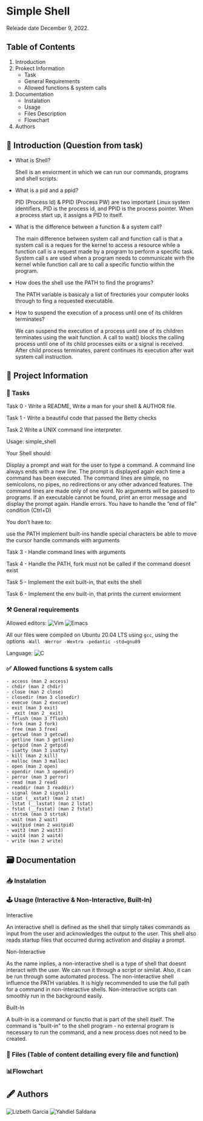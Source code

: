 # Simple Shell
Releade date December 9, 2022.

## Table of Contents
1. Introduction
2. Prokect Information
    - Task
    - General Requirements
    - Allowed functions & system calls
3. Documentation
    - Instalation
    - Usage
    - Files Description
    - Flowchart
4. Authors
    
## 📜 Introduction (Question from task)
- What is Shell?

  Shell is an enviorment in which we can run our commands, programs and shell scripts.

- What is a pid and a ppid?

  PID (Process Id) & PPID (Process PW) are two important Linux system identifiers. PID is the process id, and PPID is the process pointer. When a process start up, it assigns a PID to itself.

- What is the difference between a function & a system call?

  The main difference between system call and function call is that a system call is a reques for the kernel to access a resource while a function call is a request made by a program to perform a specific task. System call s are used when a program needs to communicate wirh the kernel while function call are to call a specific functio within the program.

- How does the shell use the PATH to find the programs?

  The PATH variable is basicaly a list of firectories your computer looks through to fing a requested executable.

- How to suspend the execution of a process until one of its children terminates?

  We can suspend the execution of a process until one of its children terminates using the wait function. A call to wait() blocks the calling process until one of its child processes exits or a signal is received. After child process terminates, parent continues its execution after wait system call instruction.

## 📢 Project Information

### 🎯 Tasks

   Task 0 - Write a README, Write a man for your shell & AUTHOR file.

   Task 1 - Write a beautiful code that passed the Betty checks

   Task 2
     Write a UNIX command line interpreter.

   Usage: simple_shell

Your Shell should:

   Display a prompt and wait for the user to type a command. A command line always ends with a new line.
   The prompt is displayed again each time a command has been executed.
   The command lines are simple, no semicolons, no pipes, no redirections or any other advanced features.
   The command lines are made only of one word. No arguments will be passed to programs.
   If an executable cannot be found, print an error message and display the prompt again.
   Handle errors.
   You have to handle the “end of file” condition (Ctrl+D)

You don’t have to:

   use the PATH
   implement built-ins
   handle special characters
   be able to move the cursor
   handle commands with arguments

   Task 3 - Handle command lines with arguments

   Task 4 - Handle the PATH, fork must not be called if the command doesnt exist

   Task 5 - Implement the exit built-in, that exits the shell

   Task 6 - Implement the env built-in, that prints the current enviorment


### ⚒ General requirements

   Allowed editors:
   ![Vim](https://img.shields.io/badge/VIM-%2311AB00.svg?style=for-the-badge&logo=vim&logoColor=white)
   ![Emacs](https://img.shields.io/badge/Emacs-%237F5AB6.svg?&style=for-the-badge&logo=gnu-emacs&logoColor=white)
   
   All our files were compiled on Ubuntu 20.04 LTS using `gcc`, using the options `-Wall -Werror -Wextra -pedantic -std=gnu89`
   
   Language: ![C](https://img.shields.io/badge/c-%2300599C.svg?style=for-the-badge&logo=c&logoColor=white)

### ✅ Allowed functions & system calls

    - access (man 2 access)
    - chdir (man 2 chdir)
    - close (man 2 close)
    - closedir (man 3 closedir)
    - execve (man 2 execve)
    - exit (man 3 exit)
    - _exit (man 2 _exit)
    - fflush (man 3 fflush)
    - fork (man 2 fork)
    - free (man 3 free)
    - getcwd (man 3 getcwd)
    - getline (man 3 getline)
    - getpid (man 2 getpid)
    - isatty (man 3 isatty)
    - kill (man 2 kill)
    - malloc (man 3 malloc)
    - open (man 2 open)
    - opendir (man 3 opendir)
    - perror (man 3 perror)
    - read (man 2 read)
    - readdir (man 3 readdir)
    - signal (man 2 signal)
    - stat (__xstat) (man 2 stat)
    - lstat (__lxstat) (man 2 lstat)
    - fstat (__fxstat) (man 2 fstat)
    - strtok (man 3 strtok)
    - wait (man 2 wait)
    - waitpid (man 2 waitpid)
    - wait3 (man 2 wait3)
    - wait4 (man 2 wait4)
    - write (man 2 write)

## 🗃️ Documentation
### 📥 Instalation

### 🕹️ Usage (Interactive & Non-Interactive, Built-In)

  Interactive
  
  An interactive shell is defined as the shell that simply takes commands as input from the user and acknowledges the output to the user. This shell also reads startup files that occurred during activation and display a prompt.

  Non-Interactive
  
  As the name inplies, a non-interactive shell is a type of shell that doesnt interact with the user. We can run it through a script or similat. Also, it can be run through some automated process. The non-interactive shell influence the PATH variables. It is higly recommended to use the full path for a command in non-interactive shells. Non-interactive scripts can smoothly run in the background easily.

  Built-In
  
  A built-in is a command or functio that is part of the shell itself. The command is "built-in" to the shell program - no external program is necessary to run the command, and a new process does not need to be created.

### 📂 Files (Table of content detailing every file and function)

### 📊Flowchart

## 🖋️ Authors

![Lizbeth Garcia](https://github.com/Lizz3108)
![Yahdiel Saldana](https://github.com/yahdielo)
